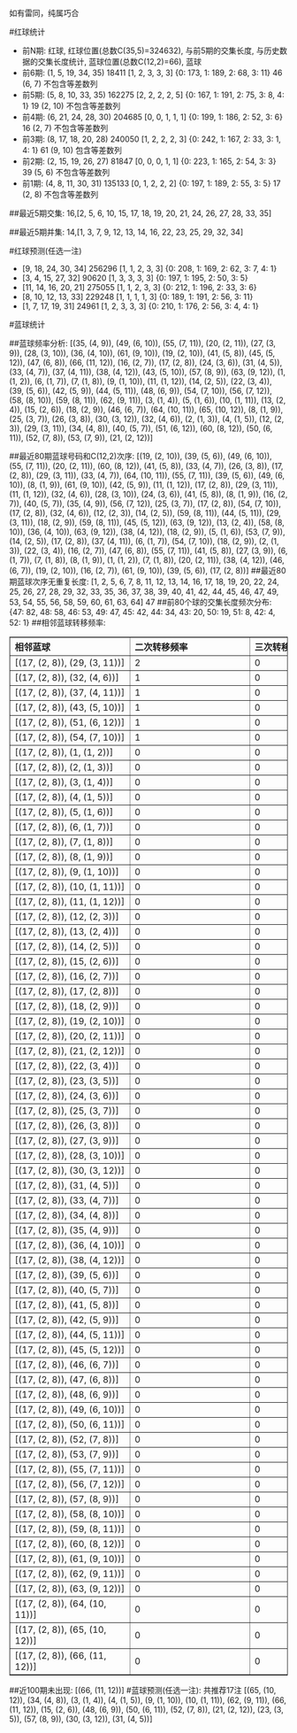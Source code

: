 <!-- 
.. title: 大乐透10047期(2010-04-26)数据分析报告
.. slug: dlott-10047-2010-04-26-report
.. date: 2010-04-27 08:00:00 UTC+08:00
.. tags: Lottery
.. link: 
.. description: 
.. type: text
-->

如有雷同，纯属巧合

<!-- TEASER_END-->

#红球统计

- 前N期: 红球, 红球位置(总数C(35,5)=324632), 与前5期的交集长度, 与历史数据的交集长度统计, 蓝球位置(总数C(12,2)=66), 蓝球
- 前6期: (1, 5, 19, 34, 35) 18411 [1, 2, 3, 3, 3] {0: 173, 1: 189, 2: 68, 3: 11} 46 (6, 7) 不包含等差数列
- 前5期: (5, 8, 10, 33, 35) 162275 [2, 2, 2, 2, 5] {0: 167, 1: 191, 2: 75, 3: 8, 4: 1} 19 (2, 10) 不包含等差数列
- 前4期: (6, 21, 24, 28, 30) 204685 [0, 0, 1, 1, 1] {0: 199, 1: 186, 2: 52, 3: 6} 16 (2, 7) 不包含等差数列
- 前3期: (8, 17, 18, 20, 28) 240050 [1, 2, 2, 2, 3] {0: 242, 1: 167, 2: 33, 3: 1, 4: 1} 61 (9, 10) 包含等差数列
- 前2期: (2, 15, 19, 26, 27) 81847 [0, 0, 0, 1, 1] {0: 223, 1: 165, 2: 54, 3: 3} 39 (5, 6) 不包含等差数列
- 前1期: (4, 8, 11, 30, 31) 135133 [0, 1, 2, 2, 2] {0: 197, 1: 189, 2: 55, 3: 5} 17 (2, 8) 不包含等差数列

##最近5期交集:
16,[2, 5, 6, 10, 15, 17, 18, 19, 20, 21, 24, 26, 27, 28, 33, 35]

##最近5期并集:
14,[1, 3, 7, 9, 12, 13, 14, 16, 22, 23, 25, 29, 32, 34]

#红球预测(任选一注)

- [9, 18, 24, 30, 34] 256296 [1, 1, 2, 3, 3] {0: 208, 1: 169, 2: 62, 3: 7, 4: 1}
- [3, 4, 15, 27, 32] 90620 [1, 3, 3, 3, 3] {0: 197, 1: 195, 2: 50, 3: 5}
- [11, 14, 16, 20, 21] 275055 [1, 1, 2, 3, 3] {0: 212, 1: 196, 2: 33, 3: 6}
- [8, 10, 12, 13, 33] 229248 [1, 1, 1, 1, 3] {0: 189, 1: 191, 2: 56, 3: 11}
- [1, 7, 17, 19, 31] 24961 [1, 2, 3, 3, 3] {0: 210, 1: 176, 2: 56, 3: 4, 4: 1}

#蓝球统计

##蓝球频率分析:
[(35, (4, 9)), (49, (6, 10)), (55, (7, 11)), (20, (2, 11)), (27, (3, 9)), (28, (3, 10)), (36, (4, 10)), (61, (9, 10)), (19, (2, 10)), (41, (5, 8)), (45, (5, 12)), (47, (6, 8)), (66, (11, 12)), (16, (2, 7)), (17, (2, 8)), (24, (3, 6)), (31, (4, 5)), (33, (4, 7)), (37, (4, 11)), (38, (4, 12)), (43, (5, 10)), (57, (8, 9)), (63, (9, 12)), (1, (1, 2)), (6, (1, 7)), (7, (1, 8)), (9, (1, 10)), (11, (1, 12)), (14, (2, 5)), (22, (3, 4)), (39, (5, 6)), (42, (5, 9)), (44, (5, 11)), (48, (6, 9)), (54, (7, 10)), (56, (7, 12)), (58, (8, 10)), (59, (8, 11)), (62, (9, 11)), (3, (1, 4)), (5, (1, 6)), (10, (1, 11)), (13, (2, 4)), (15, (2, 6)), (18, (2, 9)), (46, (6, 7)), (64, (10, 11)), (65, (10, 12)), (8, (1, 9)), (25, (3, 7)), (26, (3, 8)), (30, (3, 12)), (32, (4, 6)), (2, (1, 3)), (4, (1, 5)), (12, (2, 3)), (29, (3, 11)), (34, (4, 8)), (40, (5, 7)), (51, (6, 12)), (60, (8, 12)), (50, (6, 11)), (52, (7, 8)), (53, (7, 9)), (21, (2, 12))]

##最近80期蓝球号码和C(12,2)次序:
[(19, (2, 10)), (39, (5, 6)), (49, (6, 10)), (55, (7, 11)), (20, (2, 11)), (60, (8, 12)), (41, (5, 8)), (33, (4, 7)), (26, (3, 8)), (17, (2, 8)), (29, (3, 11)), (33, (4, 7)), (64, (10, 11)), (55, (7, 11)), (39, (5, 6)), (49, (6, 10)), (8, (1, 9)), (61, (9, 10)), (42, (5, 9)), (11, (1, 12)), (17, (2, 8)), (29, (3, 11)), (11, (1, 12)), (32, (4, 6)), (28, (3, 10)), (24, (3, 6)), (41, (5, 8)), (8, (1, 9)), (16, (2, 7)), (40, (5, 7)), (35, (4, 9)), (56, (7, 12)), (25, (3, 7)), (17, (2, 8)), (54, (7, 10)), (17, (2, 8)), (32, (4, 6)), (12, (2, 3)), (14, (2, 5)), (59, (8, 11)), (44, (5, 11)), (29, (3, 11)), (18, (2, 9)), (59, (8, 11)), (45, (5, 12)), (63, (9, 12)), (13, (2, 4)), (58, (8, 10)), (36, (4, 10)), (63, (9, 12)), (38, (4, 12)), (18, (2, 9)), (5, (1, 6)), (53, (7, 9)), (14, (2, 5)), (17, (2, 8)), (37, (4, 11)), (6, (1, 7)), (54, (7, 10)), (18, (2, 9)), (2, (1, 3)), (22, (3, 4)), (16, (2, 7)), (47, (6, 8)), (55, (7, 11)), (41, (5, 8)), (27, (3, 9)), (6, (1, 7)), (7, (1, 8)), (8, (1, 9)), (1, (1, 2)), (7, (1, 8)), (20, (2, 11)), (38, (4, 12)), (46, (6, 7)), (19, (2, 10)), (16, (2, 7)), (61, (9, 10)), (39, (5, 6)), (17, (2, 8))]
##最近80期蓝球次序无重复长度:
[1, 2, 5, 6, 7, 8, 11, 12, 13, 14, 16, 17, 18, 19, 20, 22, 24, 25, 26, 27, 28, 29, 32, 33, 35, 36, 37, 38, 39, 40, 41, 42, 44, 45, 46, 47, 49, 53, 54, 55, 56, 58, 59, 60, 61, 63, 64] 47
##前80个球的交集长度频次分布:
{47: 82, 48: 58, 46: 53, 49: 47, 45: 42, 44: 34, 43: 20, 50: 19, 51: 8, 42: 4, 52: 1}
##相邻蓝球转移频率:
<table border="1" class="table table-striped dataframe">
  <thead>
    <tr style="text-align: left;">
      <th style="min-width: 200px;">相邻蓝球</th>
      <th style="min-width: 200px;">二次转移频率</th>
      <th style="min-width: 200px;">三次转移频率</th>
    </tr>
  </thead>
  <tbody>
    <tr>
      <td>  [(17, (2, 8)), (29, (3, 11))]</td>
      <td> 2</td>
      <td> 0</td>
    </tr>
    <tr>
      <td>   [(17, (2, 8)), (32, (4, 6))]</td>
      <td> 1</td>
      <td> 0</td>
    </tr>
    <tr>
      <td>  [(17, (2, 8)), (37, (4, 11))]</td>
      <td> 1</td>
      <td> 0</td>
    </tr>
    <tr>
      <td>  [(17, (2, 8)), (43, (5, 10))]</td>
      <td> 1</td>
      <td> 0</td>
    </tr>
    <tr>
      <td>  [(17, (2, 8)), (51, (6, 12))]</td>
      <td> 1</td>
      <td> 0</td>
    </tr>
    <tr>
      <td>  [(17, (2, 8)), (54, (7, 10))]</td>
      <td> 1</td>
      <td> 0</td>
    </tr>
    <tr>
      <td>    [(17, (2, 8)), (1, (1, 2))]</td>
      <td> 0</td>
      <td> 0</td>
    </tr>
    <tr>
      <td>    [(17, (2, 8)), (2, (1, 3))]</td>
      <td> 0</td>
      <td> 0</td>
    </tr>
    <tr>
      <td>    [(17, (2, 8)), (3, (1, 4))]</td>
      <td> 0</td>
      <td> 0</td>
    </tr>
    <tr>
      <td>    [(17, (2, 8)), (4, (1, 5))]</td>
      <td> 0</td>
      <td> 0</td>
    </tr>
    <tr>
      <td>    [(17, (2, 8)), (5, (1, 6))]</td>
      <td> 0</td>
      <td> 0</td>
    </tr>
    <tr>
      <td>    [(17, (2, 8)), (6, (1, 7))]</td>
      <td> 0</td>
      <td> 0</td>
    </tr>
    <tr>
      <td>    [(17, (2, 8)), (7, (1, 8))]</td>
      <td> 0</td>
      <td> 0</td>
    </tr>
    <tr>
      <td>    [(17, (2, 8)), (8, (1, 9))]</td>
      <td> 0</td>
      <td> 0</td>
    </tr>
    <tr>
      <td>   [(17, (2, 8)), (9, (1, 10))]</td>
      <td> 0</td>
      <td> 0</td>
    </tr>
    <tr>
      <td>  [(17, (2, 8)), (10, (1, 11))]</td>
      <td> 0</td>
      <td> 0</td>
    </tr>
    <tr>
      <td>  [(17, (2, 8)), (11, (1, 12))]</td>
      <td> 0</td>
      <td> 0</td>
    </tr>
    <tr>
      <td>   [(17, (2, 8)), (12, (2, 3))]</td>
      <td> 0</td>
      <td> 0</td>
    </tr>
    <tr>
      <td>   [(17, (2, 8)), (13, (2, 4))]</td>
      <td> 0</td>
      <td> 0</td>
    </tr>
    <tr>
      <td>   [(17, (2, 8)), (14, (2, 5))]</td>
      <td> 0</td>
      <td> 0</td>
    </tr>
    <tr>
      <td>   [(17, (2, 8)), (15, (2, 6))]</td>
      <td> 0</td>
      <td> 0</td>
    </tr>
    <tr>
      <td>   [(17, (2, 8)), (16, (2, 7))]</td>
      <td> 0</td>
      <td> 0</td>
    </tr>
    <tr>
      <td>   [(17, (2, 8)), (17, (2, 8))]</td>
      <td> 0</td>
      <td> 0</td>
    </tr>
    <tr>
      <td>   [(17, (2, 8)), (18, (2, 9))]</td>
      <td> 0</td>
      <td> 0</td>
    </tr>
    <tr>
      <td>  [(17, (2, 8)), (19, (2, 10))]</td>
      <td> 0</td>
      <td> 0</td>
    </tr>
    <tr>
      <td>  [(17, (2, 8)), (20, (2, 11))]</td>
      <td> 0</td>
      <td> 0</td>
    </tr>
    <tr>
      <td>  [(17, (2, 8)), (21, (2, 12))]</td>
      <td> 0</td>
      <td> 0</td>
    </tr>
    <tr>
      <td>   [(17, (2, 8)), (22, (3, 4))]</td>
      <td> 0</td>
      <td> 0</td>
    </tr>
    <tr>
      <td>   [(17, (2, 8)), (23, (3, 5))]</td>
      <td> 0</td>
      <td> 0</td>
    </tr>
    <tr>
      <td>   [(17, (2, 8)), (24, (3, 6))]</td>
      <td> 0</td>
      <td> 0</td>
    </tr>
    <tr>
      <td>   [(17, (2, 8)), (25, (3, 7))]</td>
      <td> 0</td>
      <td> 0</td>
    </tr>
    <tr>
      <td>   [(17, (2, 8)), (26, (3, 8))]</td>
      <td> 0</td>
      <td> 0</td>
    </tr>
    <tr>
      <td>   [(17, (2, 8)), (27, (3, 9))]</td>
      <td> 0</td>
      <td> 0</td>
    </tr>
    <tr>
      <td>  [(17, (2, 8)), (28, (3, 10))]</td>
      <td> 0</td>
      <td> 0</td>
    </tr>
    <tr>
      <td>  [(17, (2, 8)), (30, (3, 12))]</td>
      <td> 0</td>
      <td> 0</td>
    </tr>
    <tr>
      <td>   [(17, (2, 8)), (31, (4, 5))]</td>
      <td> 0</td>
      <td> 0</td>
    </tr>
    <tr>
      <td>   [(17, (2, 8)), (33, (4, 7))]</td>
      <td> 0</td>
      <td> 0</td>
    </tr>
    <tr>
      <td>   [(17, (2, 8)), (34, (4, 8))]</td>
      <td> 0</td>
      <td> 0</td>
    </tr>
    <tr>
      <td>   [(17, (2, 8)), (35, (4, 9))]</td>
      <td> 0</td>
      <td> 0</td>
    </tr>
    <tr>
      <td>  [(17, (2, 8)), (36, (4, 10))]</td>
      <td> 0</td>
      <td> 0</td>
    </tr>
    <tr>
      <td>  [(17, (2, 8)), (38, (4, 12))]</td>
      <td> 0</td>
      <td> 0</td>
    </tr>
    <tr>
      <td>   [(17, (2, 8)), (39, (5, 6))]</td>
      <td> 0</td>
      <td> 0</td>
    </tr>
    <tr>
      <td>   [(17, (2, 8)), (40, (5, 7))]</td>
      <td> 0</td>
      <td> 0</td>
    </tr>
    <tr>
      <td>   [(17, (2, 8)), (41, (5, 8))]</td>
      <td> 0</td>
      <td> 0</td>
    </tr>
    <tr>
      <td>   [(17, (2, 8)), (42, (5, 9))]</td>
      <td> 0</td>
      <td> 0</td>
    </tr>
    <tr>
      <td>  [(17, (2, 8)), (44, (5, 11))]</td>
      <td> 0</td>
      <td> 0</td>
    </tr>
    <tr>
      <td>  [(17, (2, 8)), (45, (5, 12))]</td>
      <td> 0</td>
      <td> 0</td>
    </tr>
    <tr>
      <td>   [(17, (2, 8)), (46, (6, 7))]</td>
      <td> 0</td>
      <td> 0</td>
    </tr>
    <tr>
      <td>   [(17, (2, 8)), (47, (6, 8))]</td>
      <td> 0</td>
      <td> 0</td>
    </tr>
    <tr>
      <td>   [(17, (2, 8)), (48, (6, 9))]</td>
      <td> 0</td>
      <td> 0</td>
    </tr>
    <tr>
      <td>  [(17, (2, 8)), (49, (6, 10))]</td>
      <td> 0</td>
      <td> 0</td>
    </tr>
    <tr>
      <td>  [(17, (2, 8)), (50, (6, 11))]</td>
      <td> 0</td>
      <td> 0</td>
    </tr>
    <tr>
      <td>   [(17, (2, 8)), (52, (7, 8))]</td>
      <td> 0</td>
      <td> 0</td>
    </tr>
    <tr>
      <td>   [(17, (2, 8)), (53, (7, 9))]</td>
      <td> 0</td>
      <td> 0</td>
    </tr>
    <tr>
      <td>  [(17, (2, 8)), (55, (7, 11))]</td>
      <td> 0</td>
      <td> 0</td>
    </tr>
    <tr>
      <td>  [(17, (2, 8)), (56, (7, 12))]</td>
      <td> 0</td>
      <td> 0</td>
    </tr>
    <tr>
      <td>   [(17, (2, 8)), (57, (8, 9))]</td>
      <td> 0</td>
      <td> 0</td>
    </tr>
    <tr>
      <td>  [(17, (2, 8)), (58, (8, 10))]</td>
      <td> 0</td>
      <td> 0</td>
    </tr>
    <tr>
      <td>  [(17, (2, 8)), (59, (8, 11))]</td>
      <td> 0</td>
      <td> 0</td>
    </tr>
    <tr>
      <td>  [(17, (2, 8)), (60, (8, 12))]</td>
      <td> 0</td>
      <td> 0</td>
    </tr>
    <tr>
      <td>  [(17, (2, 8)), (61, (9, 10))]</td>
      <td> 0</td>
      <td> 0</td>
    </tr>
    <tr>
      <td>  [(17, (2, 8)), (62, (9, 11))]</td>
      <td> 0</td>
      <td> 0</td>
    </tr>
    <tr>
      <td>  [(17, (2, 8)), (63, (9, 12))]</td>
      <td> 0</td>
      <td> 0</td>
    </tr>
    <tr>
      <td> [(17, (2, 8)), (64, (10, 11))]</td>
      <td> 0</td>
      <td> 0</td>
    </tr>
    <tr>
      <td> [(17, (2, 8)), (65, (10, 12))]</td>
      <td> 0</td>
      <td> 0</td>
    </tr>
    <tr>
      <td> [(17, (2, 8)), (66, (11, 12))]</td>
      <td> 0</td>
      <td> 0</td>
    </tr>
  </tbody>
</table>
##近100期未出现:
[(66, (11, 12))]
#蓝球预测(任选一注):
共推荐17注
[(65, (10, 12)), (34, (4, 8)), (3, (1, 4)), (4, (1, 5)), (9, (1, 10)), (10, (1, 11)), (62, (9, 11)), (66, (11, 12)), (15, (2, 6)), (48, (6, 9)), (50, (6, 11)), (52, (7, 8)), (21, (2, 12)), (23, (3, 5)), (57, (8, 9)), (30, (3, 12)), (31, (4, 5))]

